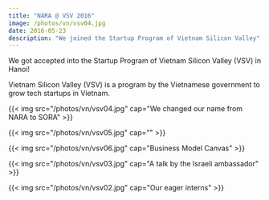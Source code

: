 ```yaml
---
title: "NARA @ VSV 2016"
image: /photos/vn/vsv04.jpg
date: 2016-05-23
description: "We joined the Startup Program of Vietnam Silicon Valley"
---
```




We got accepted into the Startup Program of Vietnam Silicon Valley (VSV) in Hanoi! 

Vietnam Silicon Valley (VSV) is a program by the Vietnamese government to grow tech startups in Vietnam. 

{{< img src="/photos/vn/vsv04.jpg" cap="We changed our name from NARA to SORA" >}}

{{< img src="/photos/vn/vsv05.jpg" cap="" >}}

{{< img src="/photos/vn/vsv06.jpg" cap="Business Model Canvas" >}}

{{< img src="/photos/vn/vsv03.jpg" cap="A talk by the Israeli ambassador" >}}

{{< img src="/photos/vn/vsv02.jpg" cap="Our eager interns" >}}

